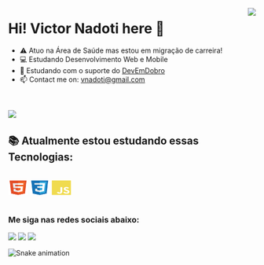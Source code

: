 <a href="https://www.linkedin.com/in/victornadoti" target="_blank"><img align="right" height="550em" src="https://i.postimg.cc/4N1JMKkS/a-hacker-sitting-at-his-computer-with-green-glare-1.jpg" target="_blank"/></a>
# <h1>Hi! Victor Nadoti here 👋</h1>
- ⚠️ Atuo na Área de Saúde mas estou em migração de carreira!
- 💻 Estudando Desenvolvimento Web e Mobile
- 📝 Estudando com o suporte do <a href="https://github.com/devemdobro" targe="_blank">DevEmDobro</a>
- 📫 Contact me on: vnadoti@gmail.com
<br>
<br>
<img src="https://github-readme-stats.vercel.app/api/top-langs/?username=vnadoti">
<br>
<h2>📚 Atualmente estou estudando essas Tecnologias:</h2>
<div style="display: inline_block"><br>
 <img align="center" alt="Nadoti-HTML" height="30" width="40" src="https://raw.githubusercontent.com/devicons/devicon/master/icons/html5/html5-original.svg">
  <img align="center" alt="Nadoti-CSS" height="30" width="40" src="https://raw.githubusercontent.com/devicons/devicon/master/icons/css3/css3-original.svg"> 
  <img align="center" alt="Nadoti-Js" height="30" width="40" src="https://raw.githubusercontent.com/devicons/devicon/master/icons/javascript/javascript-plain.svg">
<!--   <img align="center" alt="Nadoti-Ts" height="30" width="40" src="https://raw.githubusercontent.com/devicons/devicon/master/icons/typescript/typescript-plain.svg">
  <img align="center" alt="Nadoti-React" height="30" width="40" src="https://raw.githubusercontent.com/devicons/devicon/master/icons/react/react-original.svg">
  <img align="center" alt="Nadoti-NextJS" height="30" width="40" src="https://raw.githubusercontent.com/devicons/devicon/master/icons/nextjs/nextjs-original.svg">
  <img align="center" alt="Nadoti-Csharp" height="30" width="40" src="https://raw.githubusercontent.com/devicons/devicon/master/icons/csharp/csharp-original.svg">
  <img align="center" alt="Nadoti-MySQL" height="30" width="40" src="https://raw.githubusercontent.com/devicons/devicon/master/icons/mysql/mysql-plain.svg"> -->
</div>  
<br>
<h3> Me siga nas redes sociais abaixo:</h3> 
<div> 
  <a href="https://instagram.com/vnadoti" target="_blank"><img src="https://img.shields.io/badge/-Instagram-%23E4405F?style=for-the-badge&logo=instagram&logoColor=white" target="_blank"></a>
  <a href = "mailto:vnadoti@.com.com"><img src="https://img.shields.io/badge/-Gmail-%23333?style=for-the-badge&logo=gmail&logoColor=white" target="_blank"></a>
  <a href="https://www.linkedin.com/in/victornadoti" target="_blank"><img src="https://img.shields.io/badge/-LinkedIn-%230077B5?style=for-the-badge&logo=linkedin&logoColor=white" target="_blank"></a> 
 
  ![Snake animation](https://github.com/devemdobro/devemdobro/blob/output/github-contribution-grid-snake.svg)
</div>
